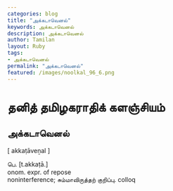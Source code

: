 ```yaml
---  
categories: blog  
title: "அக்கடாவெனல்"
keywords: அக்கடாவெனல்  
description: அக்கடாவெனல்
author: Tamilan  
layout: Ruby  
tags:     
- அக்கடாவெனல்
permalink: "அக்கடாவெனல்"  
featured: /images/noolkal_96_6.png  
--- 
```

# தனித் தமிழகராதிக் களஞ்சியம்
## அக்கடாவெனல்

[ akkaṭāveṉal ]  
  
பெ. [t.akkaṭā.]  
onom. expr. of repose  
noninterference; சும்மாவிருத்தற் குறிப்பு. colloq